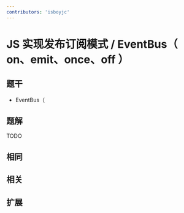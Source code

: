 ```yaml
---
contributors: 'isboyjc'
---
```


# JS 实现发布订阅模式 / EventBus（ on、emit、once、off ）


## 题干

- EventBus（



## 题解

<!-- ::: details 点我查看题解 -->

  TODO

<!-- ::: -->



## 相同


## 相关


## 扩展

